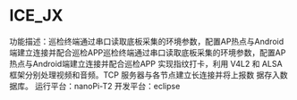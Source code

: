 # ICE_JX
功能描述：巡检终端通过串口读取底板采集的环境参数，配置AP热点与Android端建立连接并配合巡检APP巡检终端通过串口读取底板采集的环境参数，配置AP热点与Android端建立连接并配合巡检APP 实现指纹打卡，利用 V4L2 和 ALSA 框架分别处理视频和音频。TCP 服务器与各节点建立长连接并将上报数 据存入数据库。
运行平台：nanoPi-T2
开发平台：eclipse